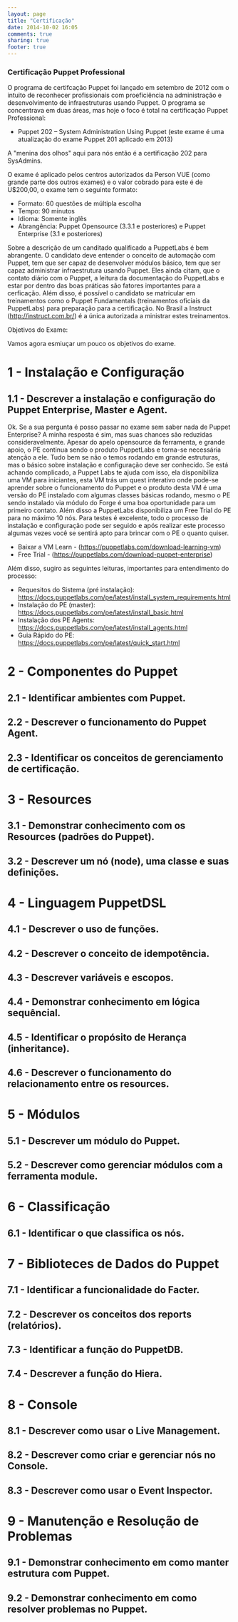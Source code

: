 ```yaml
---
layout: page
title: "Certificação"
date: 2014-10-02 16:05
comments: true
sharing: true
footer: true
---
```


### Certificação Puppet Professional

O programa de certifcação Puppet foi lançado em setembro de 2012 com o intuito de reconhecer profissionais com proeficiência na administração e desenvolvimento de infraestruturas usando Puppet.
O programa se concentrava em duas áreas, mas hoje o foco é total na certificação Puppet Professional: 

- Puppet 202 – System Administration Using Puppet (este exame é uma atualização do exame Puppet 201 aplicado em 2013) 

A "menina dos olhos" aqui para nós então é a certificação 202 para SysAdmins.

O exame é aplicado pelos centros autorizados da Person VUE (como grande parte dos outros exames) e o valor cobrado para este é de U$200,00, o exame tem o seguinte formato:

- Formato:     60 questões de múltipla escolha
- Tempo:       90 minutos
- Idioma:      Somente inglês
- Abrangência: Puppet Opensource (3.3.1 e posteriores) e Puppet Enterprise (3.1 e posteriores) 


Sobre a descrição de um canditado qualificado a PuppetLabs é bem abrangente. O candidato deve entender o conceito de automação com Puppet, tem que ser capaz de desenvolver módulos básico, tem que ser capaz administrar infraestrutura usando Puppet. Eles ainda citam, que o contato diário com o Puppet, a leitura da documentação do PuppetLabs e estar por dentro das boas práticas são fatores importantes para a cerficação.
Além disso, é possível o candidato se matricular em treinamentos como o Puppet Fundamentals (treinamentos oficiais da PuppetLabs) para preparação para a certificação. No Brasil a Instruct (http://instruct.com.br/) é a única autorizada a ministrar estes treinamentos.


Objetivos do Exame:

Vamos agora esmiuçar um pouco os objetivos do exame.

# 1 - Instalação e Configuração

## 1.1 - Descrever a instalação e configuração do Puppet Enterprise, Master e Agent.
Ok. Se a sua pergunta é posso passar no exame sem saber nada de Puppet Enterprise? A minha resposta é sim, mas suas chances são reduzidas consideravelmente. Apesar do apelo opensource da ferramenta, e grande apoio, o PE continua sendo o produto PuppetLabs e torna-se necessária atenção a ele. Tudo bem se não o temos rodando em grande estruturas, mas o básico sobre instalação e configuração deve ser conhecido. 
Se está achando complicado, a Puppet Labs te ajuda com isso, ela disponibiliza uma VM para iniciantes, esta VM trás um quest interativo onde pode-se aprender sobre o funcionamento do Puppet e o produto desta VM é uma versão do PE instalado com algumas classes básicas rodando, mesmo o PE sendo instalado via módulo do Forge é uma boa oportunidade para um primeiro contato. Além disso a PuppetLabs disponibiliza um Free Trial do PE para no máximo 10 nós. Para testes é excelente, todo o processo de instalação e configuração pode ser seguido e após realizar este processo algumas vezes você se sentirá apto para brincar com o PE o quanto quiser.

- Baixar a VM Learn - (https://puppetlabs.com/download-learning-vm)
- Free Trial        - (https://puppetlabs.com/download-puppet-enterprise)

Além disso, sugiro as seguintes leituras, importantes para entendimento do processo:
   
- Requesitos do Sistema (pré instalação): https://docs.puppetlabs.com/pe/latest/install_system_requirements.html
- Instalação do PE (master): https://docs.puppetlabs.com/pe/latest/install_basic.html
- Instalação dos PE Agents: https://docs.puppetlabs.com/pe/latest/install_agents.html
- Guia Rápido do PE: https://docs.puppetlabs.com/pe/latest/quick_start.html

# 2 - Componentes do Puppet 
## 2.1 - Identificar ambientes com Puppet.
## 2.2 - Descrever o funcionamento do Puppet Agent.
## 2.3 - Identificar os conceitos de gerenciamento de certificação.


# 3 - Resources
## 3.1 - Demonstrar conhecimento com os Resources (padrões do Puppet).
## 3.2 - Descrever um nó (node), uma classe e suas definições.

# 4 - Linguagem PuppetDSL
## 4.1 - Descrever o uso de funções.
## 4.2 - Descrever o conceito de idempotência.
## 4.3 - Descrever variáveis e escopos.
## 4.4 - Demonstrar conhecimento em lógica sequêncial.
## 4.5 - Identificar o propósito de Herança (inheritance).
## 4.6 - Descrever o funcionamento do relacionamento entre os resources.

# 5 - Módulos
## 5.1 - Descrever um módulo do Puppet. 
## 5.2 - Descrever como gerenciar módulos com a ferramenta module. 

# 6 - Classificação
## 6.1 - Identificar o que classifica os nós.

# 7 - Biblioteces de Dados do Puppet
## 7.1 - Identificar a funcionalidade do Facter.
## 7.2 - Descrever os conceitos dos reports (relatórios).
## 7.3 - Identificar a função do PuppetDB.
## 7.4 - Descrever a função do Hiera.


# 8 - Console
## 8.1 - Descrever como usar o Live Management.
## 8.2 - Descrever como criar e gerenciar nós no Console.
## 8.3 - Descrever como usar o Event Inspector.

# 9 - Manutenção e Resolução de Problemas
## 9.1 - Demonstrar conhecimento em como manter estrutura com Puppet.
## 9.2 - Demonstrar conhecimento em como resolver problemas no Puppet.
